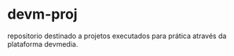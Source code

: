 # devm-proj
repositorio destinado a projetos executados para prática através da plataforma devmedia.
